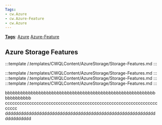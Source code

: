 ```yaml
---
Tags:
- cw.Azure
- cw.Azure-Feature
- cw.Azure
---
```

[**Tags**](/Tags): [Azure](/Tags/Azure)  [Azure-Feature](/Tags/Azure%2DFeature) 

## Azure Storage Features

:::template /.templates/CWQLContent/AzureStorage/Storage-Features.md
:::





:::template /.templates/CWQLContent/AzureStorage/Storage-Features.md
:::
:::template /.templates/CWQLContent/AzureStorage/Storage-Features.md
:::
:::template /.templates/CWQLContent/AzureStorage/Storage-Features.md
:::

bbbbbbbbbbbbbbbbbbbbbbbbbbbbbbbbbbbbbbbbbbbbbbbbbbbbbbbbbbbbbbbbbbbb
cccccccccccccccccccccccccccccccccccccccccccccccccccccccccccccccccccc
dddddddddddddddddddddddddddddddddddddddddddddddddddddddddddddddddddd

